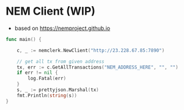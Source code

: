 # NEM Client (WIP)

- based on https://nemproject.github.io


```go
func main() {

    c, _ := nemclerk.NewClient("http://23.228.67.85:7890")

    // get all tx from given address
    tx, err := c.GetAllTransactions("NEM_ADDRESS_HERE", "", "")
    if err != nil {
        log.Fatal(err)
    }
    s, _ := prettyjson.Marshal(tx)
    fmt.Println(string(s))
}
```
